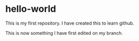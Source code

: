 # hello-world
This is my first repository.
I have created this to learn github.

This is now something I have first edited on my branch.
